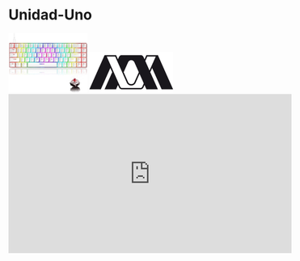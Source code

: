 # Unidad-Uno

<img src="https://github.com/LeonardoServin/Unidad-Uno/blob/main/Images/613F8rO7hSL._AC_UF894%2C1000_QL80_.jpg" width="31%"/>

<img src="https://github.com/LeonardoServin/Informatica/blob/main/Images/uaml.jpg" width="33%"/>

<iframe width="560" height="315" src="https://www.youtube.com/embed/0tCx11ITaiY?si=BEMbtKZ5GWpVs2VP" title="YouTube video player" frameborder="0" allow="accelerometer; autoplay; clipboard-write; encrypted-media; gyroscope; picture-in-picture; web-share" allowfullscreen></iframe>
